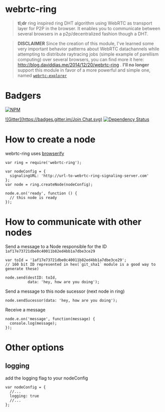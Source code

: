 webrtc-ring
=======================================

> **tl;dr** ring inspired ring DHT algorithm using WebRTC as transport layer for P2P in the browser. It enables you to communicate between several browsers in a p2p/decentralized fashion though a DHT.

> **DISCLAIMER** Since the creation of this module, I've learned some very important behavior patterns about WebRTC datachannels while attempting to distribute raytracing jobs (simple example of parellism computing) over several browsers, you can find more it here: http://blog.daviddias.me/2014/12/20/webrtc-ring . **I'll no longer** support this module in favor of a more powerful and simple one, named [`webrtc-explorer`](https://github.com/diasdavid/webrtc-explorer)


# Badgers
[![NPM](https://nodei.co/npm/webrtc-ring.png?downloads=true&stars=true)](https://nodei.co/npm/webrtc-ring/)

[![Gitter](https://badges.gitter.im/Join Chat.svg)](https://gitter.im/diasdavid/webrtc-ring?utm_source=badge&utm_medium=badge&utm_campaign=pr-badge) 
[![Dependency Status](https://david-dm.org/diasdavid/webrtc-ring.svg)](https://david-dm.org/diasdavid/webrtc-ring)

# How to create a node

  webrtc-ring uses [browserify](http://browserify.org/)

  ```
  var ring = require('webrtc-ring');

  var nodeConfig = {
    signalingURL: 'http://url-to-webrtc-ring-signaling-server.com'
  };
  var node = ring.createNode(nodeConfig);

  node.e.on('ready', function () {
    // this node is ready
  });
  ```

# How to communicate with other nodes

  Send a message to a Node responsible for the ID `1af17e73721dbe0c40011b82ed4bb1a7dbe3ce29`

  ```
  var toId = '1af17e73721dbe0c40011b82ed4bb1a7dbe3ce29'; 
  // 160 bit ID represented in hex(`git_sha1` module is a good way to generate these)

  node.send(destID: toId, 
            data: 'hey, how are you doing');
  ```

  Send a message to this node sucessor (next node in ring)

  ```
  node.sendSucessor(data: 'hey, how are you doing');
  ```

  Receive a message
  ```
  node.e.on('message', function(message) {
    console.log(message);
  });
  ```

# Other options

## logging

  add the logging flag to your nodeConfig

  ```
  var nodeConfig = {
    //...
    logging: true
    //...
  };
  ```
